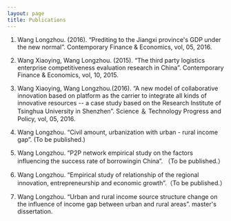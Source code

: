 ```yaml
---
layout: page
title: Publications
---
```




1. Wang Longzhou. (2016). “Prediting to the Jiangxi province's GDP under the new normal”. Contemporary Finance & Economics, vol, 05, 2016. 

2. Wang Xiaoying, Wang Longzhou. (2015). “The third party logistics enterprise competitiveness evaluation research in China”. Contemporary Finance & Economics, vol, 10, 2015.

3. Wang Xiaoying, Wang Longzhou.(2016). “A new model of collaborative innovation based on platform as the carrier to integrate all kinds of innovative resources -- a case study based on the Research Institute of Tsinghua University in Shenzhen”. Science ＆ Technology Progress and Policy, vol, 05, 2016. 

4. Wang Longzhou. “Civil amount, urbanization with urban - rural income gap”. (To be published.)

5. Wang Longzhou. “P2P network empirical study on the factors influencing the success rate of borrowingin China”. （To be published.）

6. Wang Longzhou. “Empirical study of relationship of the regional innovation, entrepreneurship and economic growth”.（To be published.）

7. Wang Longzhou. “Urban and rural income source structure change on the influence of income gap between urban and rural areas”. master's dissertation.

